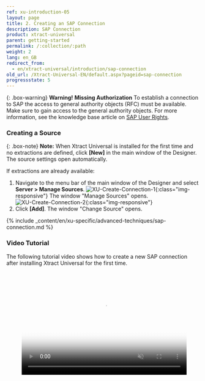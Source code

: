 ```yaml
---
ref: xu-introduction-05
layout: page
title: 2. Creating an SAP Connection
description: SAP Connection
product: xtract-universal
parent: getting-started
permalink: /:collection/:path
weight: 2
lang: en_GB
redirect_from:
  - en/xtract-universal/introduction/sap-connection
old_url: /Xtract-Universal-EN/default.aspx?pageid=sap-connection
progressstate: 5
---
```


{: .box-warning}
**Warning!** **Missing Authorization**
To establish a connection to SAP the access to general authority objects (RFC) must be available.
Make sure to gain access to the general authority objects. For more information, see the knowledge base article on [SAP User Rights](https://kb.theobald-software.com/sap/authority-objects-sap-user-rights).

### Creating a Source

{: .box-note}
**Note:** When Xtract Universal is installed for the first time and no extractions are defined, click **[New]** in the main window of the Designer.
The source settings open automatically.

If extractions are already available:

1. Navigate to the menu bar of the main window of the Designer and select **Server > Manage Sources**. 
![XU-Create-Connection-1](/img/content/server_manage_sources.png){:class="img-responsive"}
The window "Manage Sources" opens.  
![XU-Create-Connection-2](/img/content/xu_manage_source.png){:class="img-responsive"}
2. Click **[Add]**. The window "Change Source" opens. <br>

{% include _content/en/xu-specific/advanced-techniques/sap-connection.md %}

### Video Tutorial

The following tutorial video shows how to create a new SAP connection after installing Xtract Universal for the first time.

<figure class="video_container">
  <video width="431" height="270" muted="true" controls="true" allowfullscreen="true" poster="../../img/content/videos/sap_connection_poster.png">
    <source src="../../img/content/videos/XU_Create_SAP_Source_Connection.mp4" type="video/mp4">
  <source src="../../img/content/videos/XU_Create_SAP_Source_Connection.ogg" type="video/ogg">
 Your browser does not support the video tag.
  </video>
</figure>